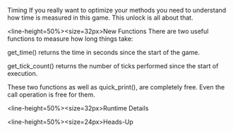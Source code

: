 Timing</size>
</line-height>
If you really want to optimize your methods you need to understand how time is measured in this game. This unlock is all about that.

<line-height=50%><size=32px>New Functions</size>
</line-height>
There are two useful functions to measure how long things take:

get_time() returns the time in seconds since the start of the game.

get_tick_count() returns the number of ticks performed since the start of execution.

These two functions as well as quick_print(), are completely free. Even the call operation is free for them.

<line-height=50%><size=32px>Runtime Details</size>
</line-height>

<line-height=50%><size=24px>Heads-Up